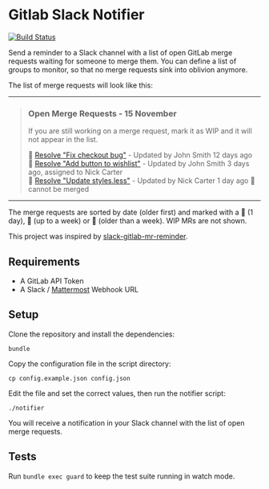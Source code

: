 # Gitlab Slack Notifier
[![Build Status](https://travis-ci.com/gpaddis/gitlab-slack-notifier.svg?branch=master)](https://travis-ci.com/gpaddis/gitlab-slack-notifier)

Send a reminder to a Slack channel with a list of open GitLab merge requests waiting for someone to merge them. You can define a list of groups to monitor, so that no merge requests sink into oblivion anymore.

The list of merge requests will look like this:

---
> ### Open Merge Requests - 15 November
> If you are still working on a merge request, mark it as WIP and it will not appear in the list.
>
> :closed_book: [Resolve "Fix checkout bug"](https://www.gitlab.com/example/checkout/merge_requests/1) - Updated by John Smith 12 days ago<br>
> :orange_book: [Resolve "Add button to wishlist"](https://www.gitlab.com/example/wishlist/merge_requests/2) - Updated by John Smith 3 days ago, assigned to Nick Carter<br>
> :green_book: [Resolve "Update styles.less"](https://www.gitlab.com/example/wishlist/merge_requests/3) - Updated by Nick Carter 1 day ago :no_entry_sign: cannot be merged<br>

---

The merge requests are sorted by date (older first) and marked with a :green_book: (1 day), :orange_book: (up to a week) or :closed_book: (older than a week). WIP MRs are not shown.

This project was inspired by [slack-gitlab-mr-reminder](https://github.com/monokh/slack-gitlab-mr-reminder).

## Requirements
* A GitLab API Token
* A Slack / [Mattermost](https://mattermost.com/) Webhook URL

## Setup
Clone the repository and install the dependencies:
```
bundle
```
Copy the configuration file in the script directory:
```
cp config.example.json config.json
```
Edit the file and set the correct values, then run the notifier script:
```
./notifier
```
You will receive a notification in your Slack channel with the list of open merge requests.

## Tests
Run `bundle exec guard` to keep the test suite running in watch mode.